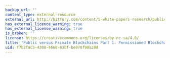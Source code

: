 ```yaml
---
backup_url: ''
content_type: external-resource
external_url: http://bitfury.com/content/5-white-papers-research/public-vs-private-pt1-1.pdf
has_external_licence_warning: true
has_external_license_warning: true
is_broken: ''
license: https://creativecommons.org/licenses/by-nc-sa/4.0/
title: 'Public versus Private Blockchains Part 1: Permissioned Blockchains (PDF)'
uid: f7b2facb-4308-4668-83bf-be970f90a28d
---
```

